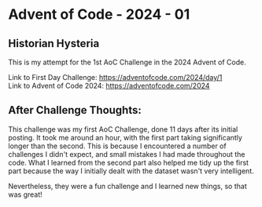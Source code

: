 # Advent of Code - 2024 - 01
## Historian Hysteria
This is my attempt for the 1st AoC Challenge in the 2024 Advent of Code.

Link to First Day Challenge: https://adventofcode.com/2024/day/1 <br>
Link to Advent of Code 2024: https://adventofcode.com/2024

## After Challenge Thoughts:
This challenge was my first AoC Challenge, done 11 days 
after its initial posting. It took me around an hour, with 
the first part taking significantly longer than the second. 
This is because I encountered a number of challenges I didn't
expect, and small mistakes I had made throughout the code. 
What I learned from the second part also helped me tidy up the
first part because the way I initially dealt with the dataset
wasn't very intelligent.

Nevertheless, they were a fun challenge and I learned new
things, so that was great!
